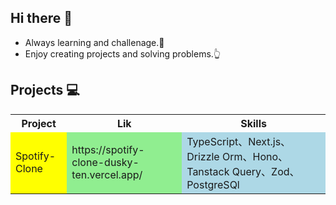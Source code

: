 ## Hi there 👋

- Always learning and challenage.🤜
- Enjoy creating projects and solving problems.👆

## Projects 💻
<table>
  <tr>
    <th>Project</th>
    <th>Lik</th>
    <th>Skills</th>
  </tr>
  <tr>
    <td style="background-color: yellow;">Spotify-Clone</td>
    <td style="background-color: lightgreen;">https://spotify-clone-dusky-ten.vercel.app/</td>
    <td style="background-color: lightblue;">TypeScript、Next.js、Drizzle Orm、Hono、Tanstack Query、Zod、PostgreSQl</td>
  </tr>
</table>

<!--
**jason56917/jason56917** is a ✨ _special_ ✨ repository because its `README.md` (this file) appears on your GitHub profile.

Here are some ideas to get you started:

- 🔭 I’m currently working on ...
- 🌱 I’m currently learning ...
- 👯 I’m looking to collaborate on ...
- 🤔 I’m looking for help with ...
- 💬 Ask me about ...
- 📫 How to reach me: ...
- 😄 Pronouns: ...
- ⚡ Fun fact: ...
-->
